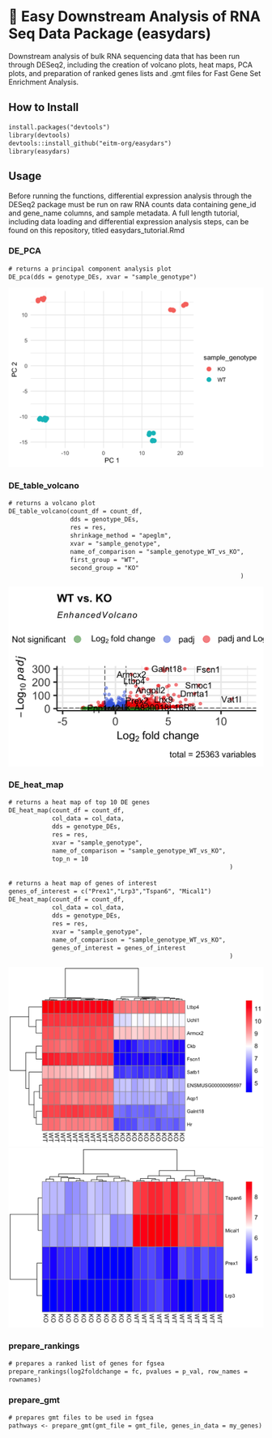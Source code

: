 # :dna: Easy Downstream Analysis of RNA Seq Data Package (easydars) 
Downstream analysis of bulk RNA sequencing data that has been run through DESeq2, including the creation of volcano plots, heat maps, PCA plots, and preparation of ranked genes lists and .gmt files for Fast Gene Set Enrichment Analysis.

## How to Install
```
install.packages("devtools")
library(devtools)
devtools::install_github("eitm-org/easydars")
library(easydars)
```
## Usage
Before running the functions, differential expression analysis through the DESeq2 package must be run on raw RNA counts data containing gene_id and gene_name columns, and sample metadata. 
A full length tutorial, including data loading and differential expression analysis steps, can be found on this repository, titled easydars_tutorial.Rmd

### DE_PCA
```
# returns a principal component analysis plot
DE_pca(dds = genotype_DEs, xvar = "sample_genotype")
```
![PCA Plot](/sample_plots/easydars_PCA.png "PCA")
### DE_table_volcano
```
# returns a volcano plot 
DE_table_volcano(count_df = count_df,
                 dds = genotype_DEs,
                 res = res,
                 shrinkage_method = "apeglm",
                 xvar = "sample_genotype",
                 name_of_comparison = "sample_genotype_WT_vs_KO",
                 first_group = "WT",
                 second_group = "KO"
                                                                )
```
![Volcano Plot](/sample_plots/easydars_VolcanoPlot.png "Volcano Plot")
### DE_heat_map
```
# returns a heat map of top 10 DE genes
DE_heat_map(count_df = count_df,
            col_data = col_data,
            dds = genotype_DEs,
            res = res,
            xvar = "sample_genotype",
            name_of_comparison = "sample_genotype_WT_vs_KO",
            top_n = 10
                                                             )

# returns a heat map of genes of interest
genes_of_interest = c("Prex1","Lrp3","Tspan6", "Mical1")
DE_heat_map(count_df = count_df,
            col_data = col_data,
            dds = genotype_DEs,
            res = res,
            xvar = "sample_genotype",
            name_of_comparison = "sample_genotype_WT_vs_KO",
            genes_of_interest = genes_of_interest
                                                             )
```
![Heatmap](/sample_plots/easydars_top10HeatMap.png "Heatmap")
![Heatmap](/sample_plots/easy_dars_genesHeatMap.png "Heatmap")
### prepare_rankings
```
# prepares a ranked list of genes for fgsea
prepare_rankings(log2foldchange = fc, pvalues = p_val, row_names = rownames)
```
### prepare_gmt
```
# prepares gmt files to be used in fgsea
pathways <- prepare_gmt(gmt_file = gmt_file, genes_in_data = my_genes)
```
